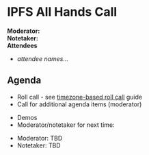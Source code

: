 # IPFS All Hands Call <!-- enter date here -->

**Moderator:**  
**Notetaker:**  
**Attendees** 
* _attendee names..._  


## Agenda

<!-- Ensure notetaker is present before you begin -->

- Roll call - see [timezone-based roll call](../admin-guides/timezone-rollcall.md) guide
- Call for additional agenda items (moderator)


<!-- Add items here -->


- Demos
- Moderator/notetaker for next time:
 * Moderator: TBD
 * Notetaker: TBD